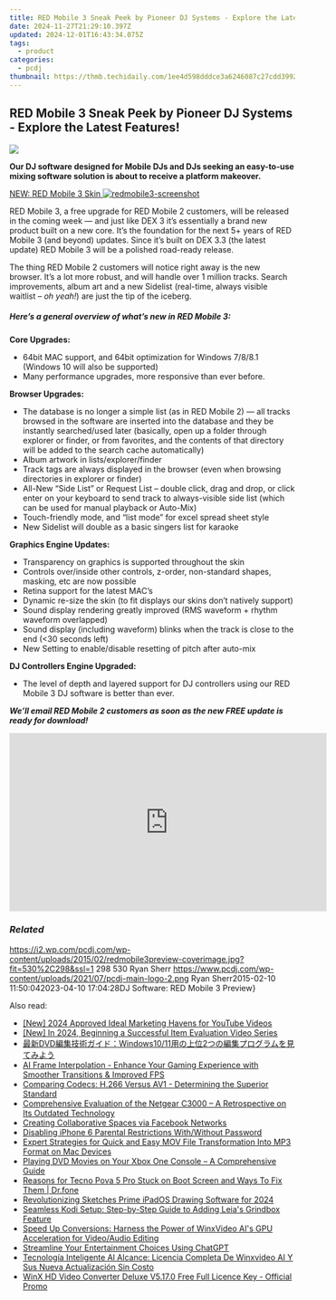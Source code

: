 ```yaml
---
title: RED Mobile 3 Sneak Peek by Pioneer DJ Systems - Explore the Latest Features!
date: 2024-11-27T21:29:10.397Z
updated: 2024-12-01T16:43:34.075Z
tags:
  - product
categories:
  - pcdj
thumbnail: https://thmb.techidaily.com/1ee4d598dddce3a6246087c27cdd3992445e17b0d9a8038ff04440aee38e00e3.jpg
---
```


## RED Mobile 3 Sneak Peek by Pioneer DJ Systems - Explore the Latest Features!

[![](https://i2.wp.com/pcdj.com/wp-content/uploads/2015/02/redmobile3preview-coverimage.jpg?resize=530%2C298&ssl=1)](https://i2.wp.com/pcdj.com/wp-content/uploads/2015/02/redmobile3preview-coverimage.jpg?fit=530%2C298&ssl=1 "redmobile3preview-coverimage")

**Our DJ software designed for Mobile DJs and DJs seeking an easy-to-use mixing software solution is about to receive a platform makeover.**

[NEW: RED Mobile 3 Skin ![](https://i0.wp.com/pcdj.com/wp-content/uploads/2015/02/redmobile3-screenshot.jpg?fit=300%2C169&ssl=1 "redmobile3-screenshot")](https://i0.wp.com/pcdj.com/wp-content/uploads/2015/02/redmobile3-screenshot.jpg?fit=1030%2C579&ssl=1)

RED Mobile 3, a free upgrade for RED Mobile 2 customers, will be released in the coming week — and just like DEX 3 it’s essentially a brand new product built on a new core. It’s the foundation for the next 5+ years of RED Mobile 3 (and beyond) updates. Since it’s built on DEX 3.3 (the latest update) RED Mobile 3 will be a polished road-ready release.

The thing RED Mobile 2 customers will notice right away is the new browser. It’s a lot more robust, and will handle over 1 million tracks. Search improvements, album art and a new Sidelist (real-time, always visible waitlist – _oh yeah!_) are just the tip of the iceberg.

##### Here’s a general overview of what’s new in RED Mobile 3:

**Core Upgrades:**

* 64bit MAC support, and 64bit optimization for Windows 7/8/8.1 (Windows 10 will also be supported)
* Many performance upgrades, more responsive than ever before.

**Browser Upgrades:**

* The database is no longer a simple list (as in RED Mobile 2) — all tracks browsed in the software are inserted into the database and they be instantly searched/used later (basically, open up a folder through explorer or finder, or from favorites, and the contents of that directory will be added to the search cache automatically)
* Album artwork in lists/explorer/finder
* Track tags are always displayed in the browser (even when browsing directories in explorer or finder)
* All-New “Side List” or Request List – double click, drag and drop, or click enter on your keyboard to send track to always-visible side list (which can be used for manual playback or Auto-Mix)
* Touch-friendly mode, and “list mode” for excel spread sheet style
* New Sidelist will double as a basic singers list for karaoke

**Graphics Engine Updates:**

* Transparency on graphics is supported throughout the skin
* Controls over/inside other controls, z-order, non-standard shapes, masking, etc are now possible
* Retina support for the latest MAC’s
* Dynamic re-size the skin (to fit displays our skins don’t natively support)
* Sound display rendering greatly improved (RMS waveform + rhythm waveform overlapped)
* Sound display (including waveform) blinks when the track is close to the end (<30 seconds left)
* New Setting to enable/disable resetting of pitch after auto-mix

**DJ Controllers Engine Upgraded:**

* The level of depth and layered support for DJ controllers using our RED Mobile 3 DJ software is better than ever.

_**We’ll email RED Mobile 2 customers as soon as the new FREE update is ready for download!**_

<!-- affiliate ads begin -->
<iframe width="560" height="315" src="https://www.youtube.com/embed/620kcQ7Dw7w?si=a5ussGs5HV7sG3hF" title="YouTube video player" frameborder="0" allow="accelerometer; autoplay; clipboard-write; encrypted-media; gyroscope; picture-in-picture; web-share" referrerpolicy="strict-origin-when-cross-origin" allowfullscreen></iframe>
<!-- affiliate ads end -->

### _Related_

https://i2.wp.com/pcdj.com/wp-content/uploads/2015/02/redmobile3preview-coverimage.jpg?fit=530%2C298&ssl=1 298 530 Ryan Sherr https://www.pcdj.com/wp-content/uploads/2021/07/pcdj-main-logo-2.png Ryan Sherr2015-02-10 11:50:042023-04-10 17:04:28DJ Software: RED Mobile 3 Preview}

<ins class="adsbygoogle"
     style="display:block"
     data-ad-format="autorelaxed"
     data-ad-client="ca-pub-7571918770474297"
     data-ad-slot="1223367746"></ins>

<ins class="adsbygoogle"
     style="display:block"
     data-ad-client="ca-pub-7571918770474297"
     data-ad-slot="8358498916"
     data-ad-format="auto"
     data-full-width-responsive="true"></ins>

<span class="atpl-alsoreadstyle">Also read:</span>
<div><ul>
<li><a href="https://fox-cloud.techidaily.com/new-2024-approved-ideal-marketing-havens-for-youtube-videos/"><u>[New] 2024 Approved Ideal Marketing Havens for YouTube Videos</u></a></li>
<li><a href="https://vp-tips.techidaily.com/new-in-2024-beginning-a-successful-item-evaluation-video-series/"><u>[New] In 2024, Beginning a Successful Item Evaluation Video Series</u></a></li>
<li><a href="https://discover-amazing.techidaily.com/dvdwindows10112/"><u>最新DVD編集技術ガイド：Windows10/11用の上位2つの編集プログラムを見てみよう</u></a></li>
<li><a href="https://discover-amazing.techidaily.com/ai-frame-interpolation-enhance-your-gaming-experience-with-smoother-transitions-and-improved-fps/"><u>AI Frame Interpolation - Enhance Your Gaming Experience with Smoother Transitions & Improved FPS</u></a></li>
<li><a href="https://discover-amazing.techidaily.com/comparing-codecs-h266-versus-av1-determining-the-superior-standard/"><u>Comparing Codecs: H.266 Versus AV1 - Determining the Superior Standard</u></a></li>
<li><a href="https://buynow-tips.techidaily.com/comprehensive-evaluation-of-the-netgear-c3000-a-retrospective-on-its-outdated-technology/"><u>Comprehensive Evaluation of the Netgear C3000 – A Retrospective on Its Outdated Technology</u></a></li>
<li><a href="https://facebook.techidaily.com/creating-collaborative-spaces-via-facebook-networks/"><u>Creating Collaborative Spaces via Facebook Networks</u></a></li>
<li><a href="https://ios-unlock.techidaily.com/disabling-iphone-6-parental-restrictions-withwithout-password-by-drfone-ios/"><u>Disabling iPhone 6 Parental Restrictions With/Without Password</u></a></li>
<li><a href="https://discover-amazing.techidaily.com/expert-strategies-for-quick-and-easy-mov-file-transformation-into-mp3-format-on-mac-devices/"><u>Expert Strategies for Quick and Easy MOV File Transformation Into MP3 Format on Mac Devices</u></a></li>
<li><a href="https://discover-amazing.techidaily.com/playing-dvd-movies-on-your-xbox-one-console-a-comprehensive-guide/"><u>Playing DVD Movies on Your Xbox One Console – A Comprehensive Guide</u></a></li>
<li><a href="https://howto.techidaily.com/reasons-for-tecno-pova-5-pro-stuck-on-boot-screen-and-ways-to-fix-them-drfone-by-drfone-fix-android-problems-fix-android-problems/"><u>Reasons for Tecno Pova 5 Pro Stuck on Boot Screen and Ways To Fix Them | Dr.fone</u></a></li>
<li><a href="https://extra-approaches.techidaily.com/revolutionizing-sketches-prime-ipados-drawing-software-for-2024/"><u>Revolutionizing Sketches Prime iPadOS Drawing Software for 2024</u></a></li>
<li><a href="https://blog-min.techidaily.com/seamless-kodi-setup-step-by-step-guide-to-adding-leias-grindbox-feature/"><u>Seamless Kodi Setup: Step-by-Step Guide to Adding Leia's Grindbox Feature</u></a></li>
<li><a href="https://discover-amazing.techidaily.com/speed-up-conversions-harness-the-power-of-winxvideo-ais-gpu-acceleration-for-videoaudio-editing/"><u>Speed Up Conversions: Harness the Power of WinxVideo AI's GPU Acceleration for Video/Audio Editing</u></a></li>
<li><a href="https://tech-haven.techidaily.com/streamline-your-entertainment-choices-using-chatgpt/"><u>Streamline Your Entertainment Choices Using ChatGPT</u></a></li>
<li><a href="https://discover-amazing.techidaily.com/tecnologia-inteligente-al-alcance-licencia-completa-de-winxvideo-ai-y-sus-nueva-actualizacion-sin-costo/"><u>Tecnología Inteligente Al Alcance: Licencia Completa De Winxvideo AI Y Sus Nueva Actualización Sin Costo</u></a></li>
<li><a href="https://discover-amazing.techidaily.com/winx-hd-video-converter-deluxe-v5170-free-full-licence-key-official-promo/"><u>WinX HD Video Converter Deluxe V5.17.0 Free Full Licence Key - Official Promo</u></a></li>
</ul></div>

